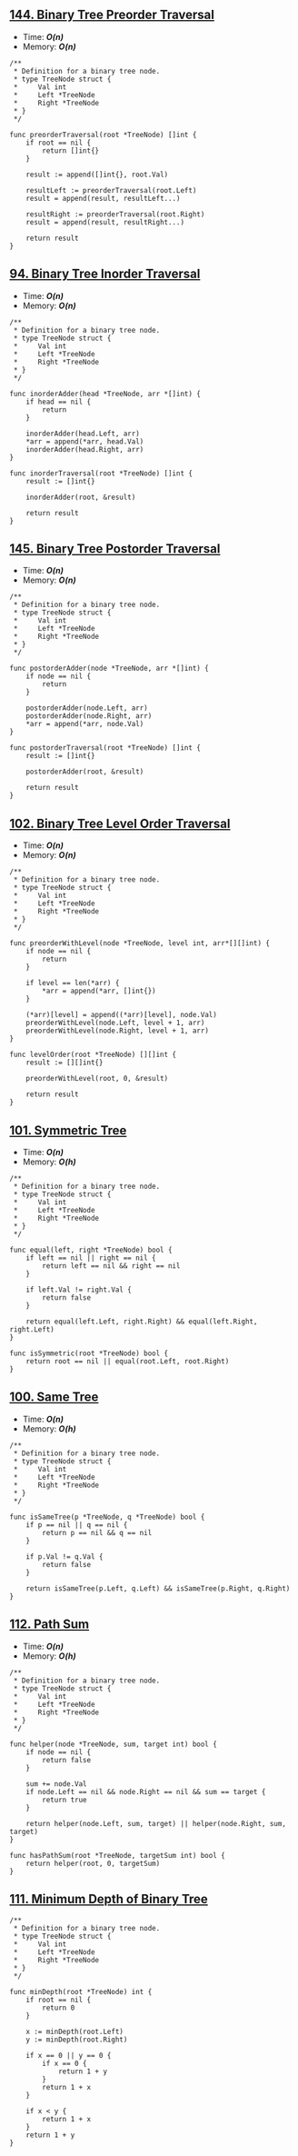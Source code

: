 ## [144. Binary Tree Preorder Traversal](https://leetcode.com/problems/binary-tree-preorder-traversal/)

- Time: ***O(n)***
- Memory: ***O(n)***

```golang
/**
 * Definition for a binary tree node.
 * type TreeNode struct {
 *     Val int
 *     Left *TreeNode
 *     Right *TreeNode
 * }
 */

func preorderTraversal(root *TreeNode) []int {
    if root == nil {
        return []int{}
    }
    
    result := append([]int{}, root.Val)
    
    resultLeft := preorderTraversal(root.Left)
    result = append(result, resultLeft...)
    
    resultRight := preorderTraversal(root.Right)
    result = append(result, resultRight...)
    
    return result
}
```



## [94. Binary Tree Inorder Traversal](https://leetcode.com/problems/binary-tree-inorder-traversal/)

- Time: ***O(n)***
- Memory: ***O(n)***

```golang
/**
 * Definition for a binary tree node.
 * type TreeNode struct {
 *     Val int
 *     Left *TreeNode
 *     Right *TreeNode
 * }
 */

func inorderAdder(head *TreeNode, arr *[]int) {
    if head == nil {
        return
    }

    inorderAdder(head.Left, arr)
    *arr = append(*arr, head.Val)
    inorderAdder(head.Right, arr)
}

func inorderTraversal(root *TreeNode) []int {
    result := []int{}

    inorderAdder(root, &result)

    return result
}
```



## [145. Binary Tree Postorder Traversal](https://leetcode.com/problems/binary-tree-postorder-traversal/)

- Time: ***O(n)***
- Memory: ***O(n)***

```golang
/**
 * Definition for a binary tree node.
 * type TreeNode struct {
 *     Val int
 *     Left *TreeNode
 *     Right *TreeNode
 * }
 */

func postorderAdder(node *TreeNode, arr *[]int) {
    if node == nil {
        return
    }

    postorderAdder(node.Left, arr)
    postorderAdder(node.Right, arr)
    *arr = append(*arr, node.Val)
}

func postorderTraversal(root *TreeNode) []int {
    result := []int{}

    postorderAdder(root, &result)

    return result
}
```



## [102. Binary Tree Level Order Traversal](https://leetcode.com/problems/binary-tree-level-order-traversal/)

- Time: ***O(n)***
- Memory: ***O(n)***

```golang
/**
 * Definition for a binary tree node.
 * type TreeNode struct {
 *     Val int
 *     Left *TreeNode
 *     Right *TreeNode
 * }
 */

func preorderWithLevel(node *TreeNode, level int, arr*[][]int) {
    if node == nil {
        return
    }

    if level == len(*arr) {
        *arr = append(*arr, []int{})
    }

    (*arr)[level] = append((*arr)[level], node.Val)
    preorderWithLevel(node.Left, level + 1, arr)
    preorderWithLevel(node.Right, level + 1, arr)
}

func levelOrder(root *TreeNode) [][]int {
    result := [][]int{}

    preorderWithLevel(root, 0, &result)

    return result
}
```



## [101. Symmetric Tree](https://leetcode.com/problems/symmetric-tree/)

- Time: ***O(n)***
- Memory: ***O(h)***

```golang
/**
 * Definition for a binary tree node.
 * type TreeNode struct {
 *     Val int
 *     Left *TreeNode
 *     Right *TreeNode
 * }
 */

func equal(left, right *TreeNode) bool {
    if left == nil || right == nil {
        return left == nil && right == nil
    }

    if left.Val != right.Val {
        return false
    }

    return equal(left.Left, right.Right) && equal(left.Right, right.Left)
}

func isSymmetric(root *TreeNode) bool {
    return root == nil || equal(root.Left, root.Right)
}
```



## [100. Same Tree](https://leetcode.com/problems/same-tree/)

- Time: ***O(n)***
- Memory: ***O(h)***

```golang
/**
 * Definition for a binary tree node.
 * type TreeNode struct {
 *     Val int
 *     Left *TreeNode
 *     Right *TreeNode
 * }
 */

func isSameTree(p *TreeNode, q *TreeNode) bool {
    if p == nil || q == nil {
        return p == nil && q == nil
    }

    if p.Val != q.Val {
        return false
    }

    return isSameTree(p.Left, q.Left) && isSameTree(p.Right, q.Right)
}
```



## [112. Path Sum](https://leetcode.com/problems/path-sum/)

- Time: ***O(n)***
- Memory: ***O(h)***

```golang
/**
 * Definition for a binary tree node.
 * type TreeNode struct {
 *     Val int
 *     Left *TreeNode
 *     Right *TreeNode
 * }
 */

func helper(node *TreeNode, sum, target int) bool {
    if node == nil {
        return false
    }

    sum += node.Val
    if node.Left == nil && node.Right == nil && sum == target {
        return true
    }

    return helper(node.Left, sum, target) || helper(node.Right, sum, target)
}

func hasPathSum(root *TreeNode, targetSum int) bool {
    return helper(root, 0, targetSum)
}
```



## [111. Minimum Depth of Binary Tree](https://leetcode.com/problems/minimum-depth-of-binary-tree/)

```golang
/**
 * Definition for a binary tree node.
 * type TreeNode struct {
 *     Val int
 *     Left *TreeNode
 *     Right *TreeNode
 * }
 */

func minDepth(root *TreeNode) int {
    if root == nil {
        return 0
    }

    x := minDepth(root.Left)
    y := minDepth(root.Right)

    if x == 0 || y == 0 {
        if x == 0 {
            return 1 + y
        }
        return 1 + x
    }

    if x < y {
        return 1 + x
    }
    return 1 + y
}
```
